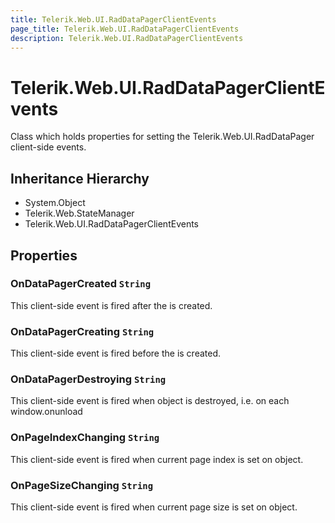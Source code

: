 ```yaml
---
title: Telerik.Web.UI.RadDataPagerClientEvents
page_title: Telerik.Web.UI.RadDataPagerClientEvents
description: Telerik.Web.UI.RadDataPagerClientEvents
---
```


# Telerik.Web.UI.RadDataPagerClientEvents

Class which holds properties for setting the Telerik.Web.UI.RadDataPager client-side events.

## Inheritance Hierarchy

* System.Object
* Telerik.Web.StateManager
* Telerik.Web.UI.RadDataPagerClientEvents

## Properties

###  OnDataPagerCreated `String`

This client-side event is fired after the 
             is created.

###  OnDataPagerCreating `String`

This client-side event is fired before the 
             is created.

###  OnDataPagerDestroying `String`

This client-side event is fired when  object is
            destroyed, i.e. on each window.onunload

###  OnPageIndexChanging `String`

This client-side event is fired when current page index is set on 
             object.

###  OnPageSizeChanging `String`

This client-side event is fired when current page size is set on 
             object.

